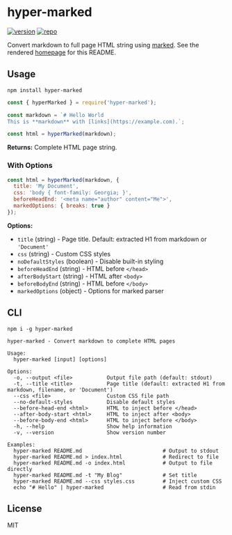 # hyper-marked

[![version][npm-badge]][npm-link]
[![repo][github-src]][github-link]

Convert markdown to full page HTML string using [marked](https://github.com/markedjs/marked). See the rendered [homepage](https://hyper-marked.vercel.app) for this README.

## Usage

`npm install hyper-marked`

```javascript
const { hyperMarked } = require('hyper-marked');

const markdown = `# Hello World
This is **markdown** with [links](https://example.com).`;

const html = hyperMarked(markdown);
```

**Returns:** Complete HTML page string.

### With Options

```javascript
const html = hyperMarked(markdown, {
  title: 'My Document',
  css: 'body { font-family: Georgia; }',
  beforeHeadEnd: '<meta name="author" content="Me">',
  markedOptions: { breaks: true }
});
```

**Options:**
- `title` (string) - Page title. Default: extracted H1 from markdown or `'Document'`
- `css` (string) - Custom CSS styles
- `noDefaultStyles` (boolean) - Disable built-in styling
- `beforeHeadEnd` (string) - HTML before `</head>`
- `afterBodyStart` (string) - HTML after `<body>`
- `beforeBodyEnd` (string) - HTML before `</body>`
- `markedOptions` (object) - Options for marked parser

## CLI

`npm i -g hyper-marked`

```
hyper-marked - Convert markdown to complete HTML pages

Usage:
  hyper-marked [input] [options]

Options:
  -o, --output <file>           Output file path (default: stdout)
  -t, --title <title>           Page title (default: extracted H1 from markdown, filename, or 'Document')
  --css <file>                  Custom CSS file path
  --no-default-styles           Disable default styles
  --before-head-end <html>      HTML to inject before </head>
  --after-body-start <html>     HTML to inject after <body>
  --before-body-end <html>      HTML to inject before </body>
  -h, --help                    Show help information
  -v, --version                 Show version number

Examples:
  hyper-marked README.md                          # Output to stdout
  hyper-marked README.md > index.html             # Redirect to file
  hyper-marked README.md -o index.html            # Output to file directly
  hyper-marked README.md -t "My Blog"             # Set title
  hyper-marked README.md --css styles.css         # Inject custom CSS
  echo "# Hello" | hyper-marked                   # Read from stdin
```

## License

MIT

[github-src]: https://badgen.net/badge/-/amio%2Fhyper-marked/black?icon=github&label=
[github-link]: https://github.com/amio/hyper-marked
[npm-badge]: https://badgen.net/npm/v/hyper-marked
[npm-link]: https://www.npmjs.com/package/hyper-marked
